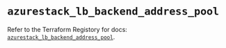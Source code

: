 # `azurestack_lb_backend_address_pool`

Refer to the Terraform Registory for docs: [`azurestack_lb_backend_address_pool`](https://www.terraform.io/docs/providers/azurestack/r/lb_backend_address_pool).
